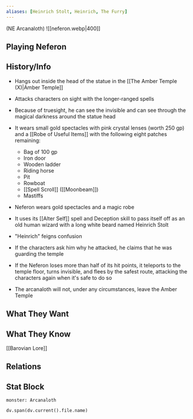 ```yaml
---
aliases: [Heinrich Stolt, Heinrich, The Furry]
---
```

(NE Arcanaloth)
![[neferon.webp|400]]
## Playing Neferon

## History/Info

- Hangs out inside the head of the statue in the [[The Amber Temple (X)|Amber Temple]]
- Attacks characters on sight with the longer-ranged spells
- Because of truesight, he can see the invisible and can see through the magical darkness around the statue head
- It wears small gold spectacles with pink crystal lenses (worth 250 gp) and a [[Robe of Useful Items]] with the following eight patches remaining:
	- Bag of 100 gp
	- Iron door
	- Wooden ladder
	- Riding horse
	- Pit
	- Rowboat
	- [[Spell Scroll]] ([[Moonbeam]])
	- Mastiffs

- Neferon wears gold spectacles and a magic robe
- It uses its [[Alter Self]] spell and Deception skill to pass itself off as an old human wizard with a long white beard named Heinrich Stolt
- "Heinrich" feigns confusion
- If the characters ask him why he attacked, he claims that he was guarding the temple
- If the Neferon loses more than half of its hit points, it teleports to the temple floor, turns invisible, and flees by the safest route, attacking the characters again when it's safe to do so
- The arcanaloth will not, under any circumstances, leave the Amber Temple

## What They Want

## What They Know
[[Barovian Lore]]

## Relations

## Stat Block

```statblock
monster: Arcanaloth
```

```dataviewjs
dv.span(dv.current().file.name)
```
